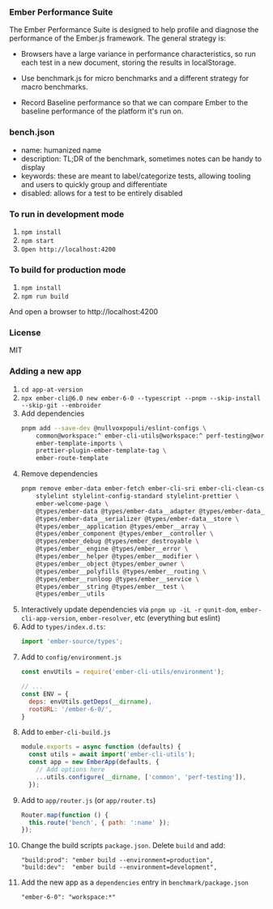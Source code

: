 ### Ember Performance Suite

The Ember Performance Suite is designed to help profile and diagnose
the performance of the Ember.js framework. The general strategy is:

- Browsers have a large variance in performance characteristics, so
  run each test in a new document, storing the results in localStorage.

- Use benchmark.js for micro benchmarks and a different strategy for
  macro benchmarks.

- Record Baseline performance so that we can compare Ember to the
  baseline performance of the platform it's run on.

### bench.json

* name: humanized name
* description: TL;DR of the benchmark, sometimes notes can be handy to display
* keywords: these are meant to label/categorize tests, allowing tooling and users to quickly group and differentiate
* disabled: allows for a test to be entirely disabled

### To run in development mode

1. `npm install`
2. `npm start`
3. `Open http://localhost:4200`

### To build for production mode

1. `npm install`
2. `npm run build`

And open a browser to http://localhost:4200

### License

MIT

### Adding a new app 

1. `cd app-at-version`
2. `npx ember-cli@6.0 new ember-6-0 --typescript --pnpm --skip-install --skip-git --embroider`
3. Add dependencies 
    ```bash
    pnpm add --save-dev @nullvoxpopuli/eslint-configs \
        common@workspace:^ ember-cli-utils@workspace:^ perf-testing@workspace:^ \
        ember-template-imports \
        prettier-plugin-ember-template-tag \
        ember-route-template  
    ```
4. Remove dependencies 
    ```bash 
    pnpm remove ember-data ember-fetch ember-cli-sri ember-cli-clean-css \
        stylelint stylelint-config-standard stylelint-prettier \
        ember-welcome-page \
        @types/ember-data @types/ember-data__adapter @types/ember-data__model \
        @types/ember-data__serializer @types/ember-data__store \
        @types/ember__application @types/ember__array \
        @types/ember_component @types/ember__controller \
        @types/ember_debug @types/ember_destroyable \
        @types/ember__engine @types/ember__error \
        @types/ember__helper @types/ember__modifier \
        @types/ember__object @types/ember_owner \
        @types/ember__polyfills @types/ember__routing \
        @types/ember__runloop @types/ember__service \
        @types/ember__string @types/ember__test \
        @types/ember__utils
    ```
5. Interactively update dependencies via `pnpm up -iL -r`
    `qunit-dom`, `ember-cli-app-version`, `ember-resolver`, etc (everything but eslint)
6. Add to `types/index.d.ts`:
    ```ts
    import 'ember-source/types';
    ```
7. Add to `config/environment.js`
    ```js
    const envUtils = require('ember-cli-utils/environment');

    // ...
    const ENV = {
      deps: envUtils.getDeps(__dirname),
      rootURL: '/ember-6-0/',
    }
    ```
8. Add to `ember-cli-build.js`    
    ```js
    module.exports = async function (defaults) {
      const utils = await import('ember-cli-utils');
      const app = new EmberApp(defaults, {
        // Add options here
        ...utils.configure(__dirname, ['common', 'perf-testing']),
      });
    ```
9. Add to `app/router.js` (or `app/router.ts`)
    ```js
    Router.map(function () {
      this.route('bench', { path: ':name' });
    });
    ```
10. Change the build scripts `package.json`. Delete `build` and add:
    ```
    "build:prod": "ember build --environment=production",
    "build:dev":  "ember build --environment=development",
    ```
11. Add the new app as a `dependencies` entry in `benchmark/package.json`
    ```
    "ember-6-0": "workspace:*"
    ```
